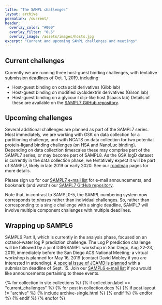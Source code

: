 ```yaml
---
title: "The SAMPL challenges"
layout: archive
permalink: /current/
header:
  overlay_color: "#000"
  overlay_filter: "0.5"
  overlay_image: /assets/images/hosts.jpg
excerpt: "Current and upcoming SAMPL challenges and meetings"
---
```


## Current challenges
Currently we are running three host-guest binding challenges, with tentative submission deadlines of Oct. 1, 2019, including:
- Host-guest binding on octa acid derivatives (Gibb lab)
- Host-guest binding on modified cyclodextrin derivatives (Gilson lab)
- Host-guest binding on a glycouril clip-like host (Isaacs lab)
Details of these are available on the [SAMPL7 GitHub repository](https://github.com/mobleylab/SAMPL7).

## Upcoming challenges

Several additional challenges are planned as part of the SAMPL7 series. 
Most immediately, we are working with GSK on data collection for a partitioning challenge, and with NCATS on data collection for two potential protein-ligand binding challenges (on HSA and NanoLuc binding). Depending on data collection timescales these may comprise part of the SAMPL7 series, or may become part of SAMPL8.
As the GSK logD dataset is currently in the data collection phase, we tentatively expect it will be part of SAMPL7, likely in late 2019 or early 2020.
See our [roadmap](https://samplchallenges.github.io/roadmap/) pages for more details.

Please sign up for our [SAMPL7 e-mail list](http://eepurl.com/gpBBun) for e-mail announcements, and bookmark (and watch) our [SAMPL7 GitHub repository](https://github.com/MobleyLab/SAMPL7).

Note that, in contrast to SAMPL0-5, the SAMPL numbering system now corresponds to *phases* rather than individual challenges. So, rather than corresponding to a single challenge with a single deadline, SAMPL7 will involve multiple component challenges with multiple deadlines.

## Wrapping up SAMPL6

SAMPL6 Part II, which is currently in the analysis phase, focused on an octanol-water log P prediction challenge. The Log P prediction challenge will be followed by a joint D3R/SAMPL workshop in San Diego, Aug 22-23, 2019, immediately before the San Diego ACS National Meeting; a virtual workshop is planned for May 16, 2019 (contact David Mobley if you are interested in attending). [A special issue of JCAMD is planned](https://samplchallenges.github.io/roadmap/specialissues/) with a submission deadline of Sept. 15. Join our [SAMPL6 e-mail list](http://eepurl.com/gaAA0H) if you would like announcements pertaining to these events.


{% for collection in site.collections %}
  {% if collection.label == "current_challenges" %}
    {% for post in collection.docs %}
	  {% if post.layout != "archive" %}
        {% include archive-single.html %}
	  {% endif %}
    {% endfor %}
  {% endif %}
{% endfor %}
